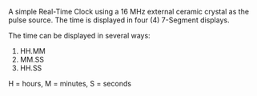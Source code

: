 A simple Real-Time Clock using a 16 MHz external ceramic crystal as the pulse source.
The time is displayed in four (4) 7-Segment displays.

The time can be displayed in several ways: 

1) HH.MM
2) MM.SS
3) HH.SS

H = hours,
M = minutes,
S = seconds
